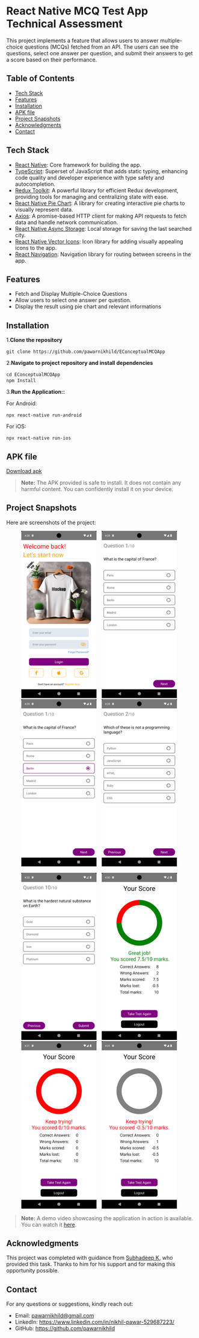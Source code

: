# React Native MCQ Test App Technical Assessment

This project implements a feature that allows users to answer multiple-choice questions (MCQs) fetched from an API. The users can see the questions, select one answer per question, and submit their answers to get a score based on their performance.

## Table of Contents

- [Tech Stack](#tech-stack)
- [Features](#features)
- [Installation](#installation)
- [APK file](#apk-file)
- [Project Snapshots](#project-snapshots)
- [Acknowledgments](#acknowledgments)
- [Contact](#contact)

## Tech Stack

- [React Native](https://reactnative.dev/): Core framework for building the app.
- [TypeScript](https://www.typescriptlang.org/): Superset of JavaScript that adds static typing, enhancing code quality and developer experience with type safety and autocompletion.
- [Redux Toolkit](https://redux-toolkit.js.org/): A powerful library for efficient Redux development, providing tools for managing and centralizing state with ease.
- [React Native Pie Chart](https://www.npmjs.com/package/react-native-pie-chart): A library for creating interactive pie charts to visually represent data.
- [Axios](https://www.npmjs.com/package/axios): A promise-based HTTP client for making API requests to fetch data and handle network communication.
- [React Native Async Storage](https://www.npmjs.com/package/@react-native-async-storage/async-storage): Local storage for saving the last searched city.
- [React Native Vector Icons](https://www.npmjs.com/package/react-native-vector-icons): Icon library for adding visually appealing icons to the app.
- [React Navigation](https://reactnavigation.org/): Navigation library for routing between screens in the app.

## Features

- Fetch and Display Multiple-Choice Questions
- Allow users to select one answer per question.
- Display the result using pie chart and relevant informations

## Installation

1.**Clone the repository**
```
git clone https://github.com/pawarnikhild/EConceptualMCQApp
```
2.**Navigate to project repository and install dependencies**
```
cd EConceptualMCQApp
npm Install
```
3.**Run the Application::**

For Android:
```
npx react-native run-android
```

For iOS:
```
npx react-native run-ios
```

## APK file

[Download apk](https://github.com/pawarnikhild/EConceptualMCQApp/blob/improvement/redux-toolkit-integration/Project%20Demo/APK/EConceptualMCQApp.apk)

>**Note:** The APK provided is safe to install. It does not contain any harmful content. You can confidently install it on your device.

## Project Snapshots

Here are screenshots of the project:

<p align="center">
  <img src="https://github.com/pawarnikhild/EConceptualMCQApp/blob/main/Project%20Demo/Screenshots/Screenshot_1.png" alt="Screenshot 1" width="200" style="margin-right: 10px;"/>
  <img src="https://github.com/pawarnikhild/EConceptualMCQApp/blob/main/Project%20Demo/Screenshots/Screenshot_2.png" alt="Screenshot 2" width="200" style="margin-right: 10px;"/>
  <img src="https://github.com/pawarnikhild/EConceptualMCQApp/blob/main/Project%20Demo/Screenshots/Screenshot_3.png" alt="Screenshot 3" width="200" style="margin-right: 10px;"/>
  <img src="https://github.com/pawarnikhild/EConceptualMCQApp/blob/main/Project%20Demo/Screenshots/Screenshot_4.png" alt="Screenshot 4" width="200" style="margin-right: 10px;"/>
</p>

<p align="center">
  <img src="https://github.com/pawarnikhild/EConceptualMCQApp/blob/main/Project%20Demo/Screenshots/Screenshot_5.png" alt="Screenshot 5" width="200" style="margin-right: 10px;"/>
  <img src="https://github.com/pawarnikhild/EConceptualMCQApp/blob/main/Project%20Demo/Screenshots/Screenshot_6.png" alt="Screenshot 6" width="200" style="margin-right: 10px;"/>
  <img src="https://github.com/pawarnikhild/EConceptualMCQApp/blob/main/Project%20Demo/Screenshots/Screenshot_7.png" alt="Screenshot 7" width="200" style="margin-right: 10px;"/>
  <img src="https://github.com/pawarnikhild/EConceptualMCQApp/blob/main/Project%20Demo/Screenshots/Screenshot_8.png" alt="Screenshot 8" width="200" style="margin-right: 10px;"/>
</p>

>**Note:** A demo video showcasing the application in action is available. You can watch it [here](https://drive.google.com/file/d/1aGFAs_5JcRu5_oBSMCgjgXn_m3CPWRmA/view).

## Acknowledgments

This project was completed with guidance from [Subhadeep K](subhadeep@EConceptualMCQApp.com), who provided this task. Thanks to him for his support and for making this opportunity possible.

## Contact

For any questions or suggestions, kindly reach out:

- Email: pawarnikhild@gmail.com
- LinkedIn: https://www.linkedin.com/in/nikhil-pawar-529687223/
- GitHub: https://github.com/pawarnikhild
